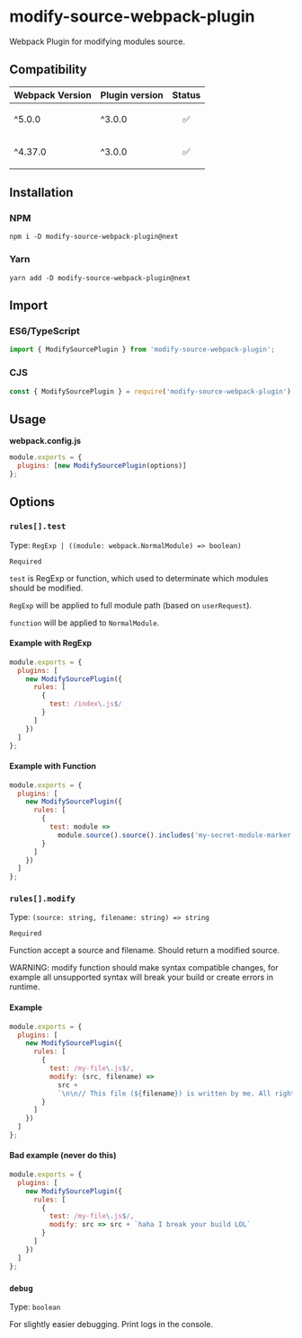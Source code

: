 # modify-source-webpack-plugin

Webpack Plugin for modifying modules source.

## Compatibility

| Webpack Version | Plugin version | Status                   |
| --------------- | -------------- | ------------------------ |
| ^5.0.0          | ^3.0.0         | <p align="center">✅</p> |
| ^4.37.0         | ^3.0.0         | <p align="center">✅</p> |

## Installation

### NPM

```
npm i -D modify-source-webpack-plugin@next
```

### Yarn

```
yarn add -D modify-source-webpack-plugin@next
```

## Import

### ES6/TypeScript

```js
import { ModifySourcePlugin } from 'modify-source-webpack-plugin';
```

### CJS

```js
const { ModifySourcePlugin } = require('modify-source-webpack-plugin');
```

## Usage

**webpack.config.js**

```js
module.exports = {
  plugins: [new ModifySourcePlugin(options)]
};
```

## Options

### `rules[].test`

Type: `RegExp | ((module: webpack.NormalModule) => boolean)`

`Required`

`test` is RegExp or function, which used to determinate which modules should be modified.

`RegExp` will be applied to full module path (based on `userRequest`).

`function` will be applied to `NormalModule`.

#### Example with RegExp

```js
module.exports = {
  plugins: [
    new ModifySourcePlugin({
      rules: [
        {
          test: /index\.js$/
        }
      ]
    })
  ]
};
```

#### Example with Function

```js
module.exports = {
  plugins: [
    new ModifySourcePlugin({
      rules: [
        {
          test: module =>
            module.source().source().includes('my-secret-module-marker')
        }
      ]
    })
  ]
};
```

### `rules[].modify`

Type: `(source: string, filename: string) => string`

`Required`

Function accept a source and filename. Should return a modified source.

WARNING: modify function should make syntax compatible changes, for example all unsupported syntax will break your build or create errors in runtime.

#### Example

```js
module.exports = {
  plugins: [
    new ModifySourcePlugin({
      rules: [
        {
          test: /my-file\.js$/,
          modify: (src, filename) =>
            src +
            `\n\n// This file (${filename}) is written by me. All rights reserved`
        }
      ]
    })
  ]
};
```

#### Bad example (never do this)

```js
module.exports = {
  plugins: [
    new ModifySourcePlugin({
      rules: [
        {
          test: /my-file\.js$/,
          modify: src => src + `haha I break your build LOL`
        }
      ]
    })
  ]
};
```

### `debug`

Type: `boolean`

For slightly easier debugging. Print logs in the console.
